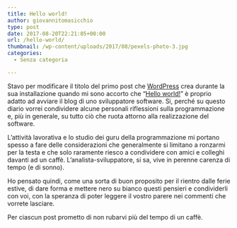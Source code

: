 ```yaml
---
title: Hello world!
author: giovannitomasicchio
type: post
date: 2017-08-20T22:21:05+00:00
url: /hello-world/
thumbnail: /wp-content/uploads/2017/08/pexels-photo-3.jpg
categories:
  - Senza categoria

---
```

Stavo per modificare il titolo del primo post che [WordPress][1] crea durante la sua installazione quando mi sono accorto che &#8220;[Hello world!][2]&#8221; è proprio adatto ad avviare il blog di uno sviluppatore software. Si, perché su questo diario vorrei condividere alcune personali riflessioni sulla programmazione e, più in generale, su tutto ciò che ruota attorno alla realizzazione del software.

L&#8217;attività lavorativa e lo studio dei guru della programmazione mi portano spesso a fare delle considerazioni che generalmente si limitano a ronzarmi per la testa e che solo raramente riesco a condividere con amici e colleghi davanti ad un caffè.  L&#8217;analista-sviluppatore, si sa, vive in perenne carenza di tempo (e di sonno).

Ho pensato quindi, come una sorta di buon proposito per il rientro dalle ferie estive, di dare forma e mettere nero su bianco questi pensieri e condividerli con voi, con la speranza di poter leggere il vostro parere nei commenti che vorrete lasciare.

Per ciascun post prometto di non rubarvi più del tempo di un caffè.

 [1]: https://it.wordpress.org/
 [2]: https://it.wikipedia.org/wiki/Hello_world